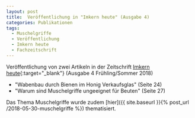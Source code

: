 ```yaml
---
layout: post
title:  Veröffentlichung in "Imkern heute" (Ausgabe 4)
categories: Publikationen
tags:
  - Muschelgriffe
  - Veröffentlichung
  - Imkern heute
  - Fachzeitschrift
---
```


Veröffentlichung von zwei Artikeln in der Zeitschrift [Imkern heute](http://meinesteirische.at){:target="_blank"} (Ausgabe 4 Frühling/Sommer 2018)

- "Wabenbau durch Bienen im Honig Verkaufsglas" (Seite 24)
- "Warum sind Muschelgriffe ungeeignet für Beuten" (Seite 27)

Das Thema Muschelgriffe wurde zudem [hier]({{ site.baseurl }}{% post_url /2018-05-30-muschelgriffe %}) thematisiert.
